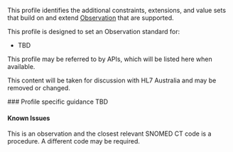 This profile identifies the additional constraints, extensions, and value sets that build on and extend [Observation](http://hl7.org/fhir/R4/observation.html) that are supported. 

This profile is designed to set an Observation standard for:
* TBD

This profile may be referred to by APIs, which will be listed here when available.

<p class="stu-note">This content will be taken for discussion with HL7 Australia and may be removed or changed.</p>
### Profile specific guidance
TBD

#### Known Issues
This is an observation and the closest relevant SNOMED CT code is a procedure. A different code may be required.